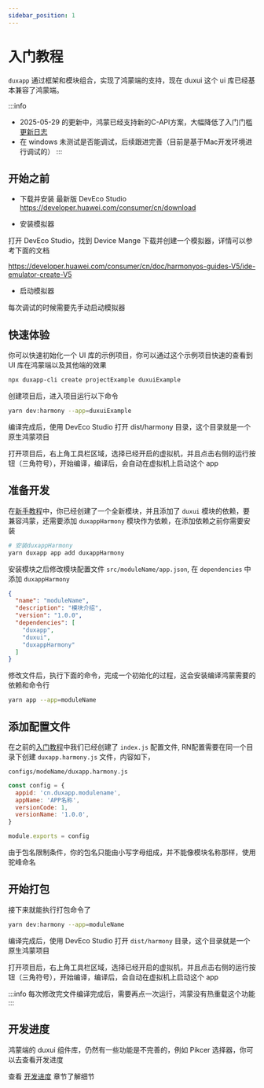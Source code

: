 ```yaml
---
sidebar_position: 1
---
```


# 入门教程

`duxapp` 通过框架和模块组合，实现了鸿蒙端的支持，现在 duxui 这个 ui 库已经基本兼容了鸿蒙端。

:::info
- 2025-05-29 的更新中，鸿蒙已经支持新的C-API方案，大幅降低了入门门槛 [更新日志](/docs/update/2025-05-29)
- 在 windows 未测试是否能调试，后续跟进完善（目前是基于Mac开发环境进行调试的）
:::

## 开始之前

- 下载并安装 最新版 DevEco Studio
https://developer.huawei.com/consumer/cn/download

- 安装模拟器

打开 DevEco Studio，找到 Device Mange 下载并创建一个模拟器，详情可以参考下面的文档

https://developer.huawei.com/consumer/cn/doc/harmonyos-guides-V5/ide-emulator-create-V5

- 启动模拟器

每次调试的时候需要先手动启动模拟器

## 快速体验

你可以快速初始化一个 UI 库的示例项目，你可以通过这个示例项目快速的查看到 UI 库在鸿蒙端以及其他端的效果

```bash
npx duxapp-cli create projectExample duxuiExample
```

创建项目后，进入项目运行以下命令

```bash
yarn dev:harmony --app=duxuiExample
```

编译完成后，使用 DevEco Studio 打开 dist/harmony 目录，这个目录就是一个原生鸿蒙项目

打开项目后，右上角工具栏区域，选择已经开启的虚拟机，并且点击右侧的运行按钮（三角符号），开始编译，编译后，会自动在虚拟机上启动这个 app

## 准备开发

在[新手教程](/docs/course/started/intro)中，你已经创建了一个全新模块，并且添加了 `duxui` 模块的依赖，要兼容鸿蒙，还需要添加 `duxappHarmony` 模块作为依赖，在添加依赖之前你需要安装

```bash
# 安装duxappHarmony
yarn duxapp app add duxappHarmony
```
安装模块之后修改模块配置文件 `src/moduleName/app.json`, 在 `dependencies` 中添加 `duxappHarmony`

```json
{
  "name": "moduleName",
  "description": "模块介绍",
  "version": "1.0.0",
  "dependencies": [
    "duxapp",
    "duxui",
    "duxappHarmony"
  ]
}

```

修改文件后，执行下面的命令，完成一个初始化的过程，这会安装编译鸿蒙需要的依赖和命令行

```bash
yarn app --app=moduleName
```

## 添加配置文件

在之前的[入门教程](/docs/course/started/intro)中我们已经创建了 `index.js` 配置文件, RN配置需要在同一个目录下创建 `duxapp.harmony.js` 文件，内容如下，

`configs/modeName/duxapp.harmony.js`

```js
const config = {
  appid: 'cn.duxapp.modulename',
  appName: 'APP名称',
  versionCode: 1,
  versionName: '1.0.0',
}

module.exports = config

```

由于包名限制条件，你的包名只能由小写字母组成，并不能像模块名称那样，使用驼峰命名  

## 开始打包

接下来就能执行打包命令了

```bash
yarn dev:harmony --app=moduleName
```

编译完成后，使用 DevEco Studio 打开 `dist/harmony` 目录，这个目录就是一个原生鸿蒙项目

打开项目后，右上角工具栏区域，选择已经开启的虚拟机，并且点击右侧的运行按钮（三角符号），开始编译，编译后，会自动在虚拟机上启动这个 app

:::info
每次修改完文件编译完成后，需要再点一次运行，鸿蒙没有热重载这个功能
:::

## 开发进度

鸿蒙端的 duxui 组件库，仍然有一些功能是不完善的，例如 Pikcer 选择器，你可以去查看开发进度

查看 [开发进度](/docs/course/harmony/progress) 章节了解细节
